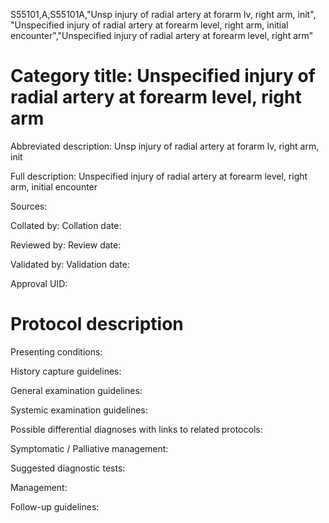 S55101,A,S55101A,"Unsp injury of radial artery at forarm lv, right arm, init", "Unspecified injury of radial artery at forearm level, right arm, initial encounter","Unspecified injury of radial artery at forearm level, right arm"
# Category title: Unspecified injury of radial artery at forearm level, right arm

Abbreviated description: Unsp injury of radial artery at forarm lv, right arm, init

Full description: Unspecified injury of radial artery at forearm level, right arm, initial encounter

Sources:

Collated by:
Collation date:

Reviewed by:
Review date:

Validated by:
Validation date:

Approval UID:

# Protocol description

Presenting conditions:

History capture guidelines:

General examination guidelines:

Systemic examination guidelines:

Possible differential diagnoses with links to related protocols:

Symptomatic / Palliative management:

Suggested diagnostic tests:

Management:

Follow-up guidelines:
